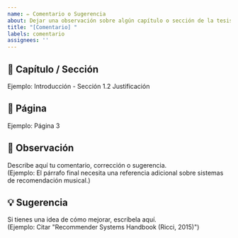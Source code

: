 ```yaml
---
name: ✏️ Comentario o Sugerencia
about: Dejar una observación sobre algún capítulo o sección de la tesis
title: "[Comentario] "
labels: comentario
assignees: ''
---
```


## 📖 Capítulo / Sección
Ejemplo: Introducción - Sección 1.2 Justificación

## 📄 Página
Ejemplo: Página 3

## 📝 Observación
Describe aquí tu comentario, corrección o sugerencia.  
(Ejemplo: El párrafo final necesita una referencia adicional sobre sistemas de recomendación musical.)

## 💡 Sugerencia
Si tienes una idea de cómo mejorar, escríbela aquí.  
(Ejemplo: Citar "Recommender Systems Handbook (Ricci, 2015)")
